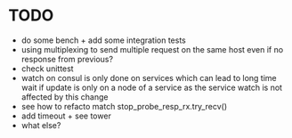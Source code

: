 # TODO
- do some bench + add some integration tests
- using multiplexing to send multiple request on the same host even if no response from previous?
- check unittest
- watch on consul is only done on services which can lead to long time wait if update is only on a node of a service as the service watch is not affected by this change
- see how to refacto match stop_probe_resp_rx.try_recv()
- add timeout + see tower
- what else?